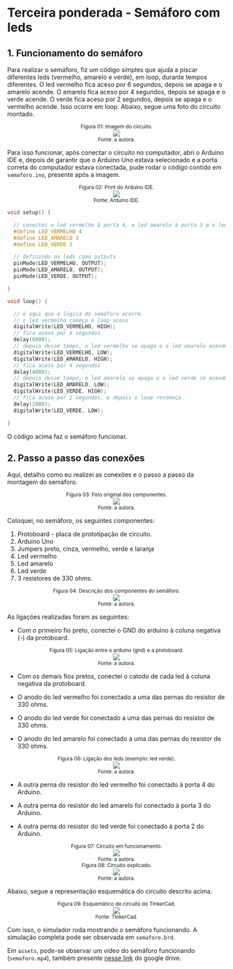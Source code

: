 # Terceira ponderada - Semáforo com leds

## 1. Funcionamento do semáforo

Para realizar o semáforo, fiz um código simples que ajuda a piscar diferentes leds (vermelho, amarelo e verde), em loop, durante tempos diferentes. O led vermelho fica aceso por 6 segundos, depois se apaga e o amarelo acende. O amarelo fica aceso por 4 segundos, depois se apaga e o verde acende. O verde fica aceso por 2 segundos, depois se apaga e o vermelho acende. Isso ocorre em loop. Abaixo, segue uma foto do circuito montado.

<div align="center">
<sub>Figura 01: Imagem do circuito.</sub>
</div>
<div align="center">
<img src="assets/circuito.jpg">
</div>

<div align="center">
<sub>Fonte: a autora.</sub>
</div>

Para isso funcionar, após conectar o circuito no computador, abri o Arduino IDE e, depois de garantir que o Arduino Uno estava selecionado e a porta correta do computador estava conectada, pude rodar o código contido em `semaforo.ino`, presente após a imagem.

<div align="center">
<sub>Figura 02: Print do Arduino IDE.</sub>
</div>
<div align="center">
<img src="assets/arduinoIDE.png">
</div>

<div align="center">
<sub>Fonte: Arduino IDE.</sub>
</div>

```c++
void setup() {

  // conectei o led vermelho à porta 4, o led amarelo à porta 3 e o led verde à porta 2.
  #define LED_VERMELHO 4
  #define LED_AMARELO 3 
  #define LED_VERDE 2

  // definindo os leds como outputs
  pinMode(LED_VERMELHO, OUTPUT);
  pinMode(LED_AMARELO, OUTPUT);
  pinMode(LED_VERDE, OUTPUT);

}

void loop() {

  // é aqui que a lógica do semáforo ocorre.
  // o led vermelho começa o loop aceso
  digitalWrite(LED_VERMELHO, HIGH);
  // fica aceso por 6 segundos
  delay(6000);
  // depois desse tempo, o led vermelho se apaga e o led amarelo acende.
  digitalWrite(LED_VERMELHO, LOW); 
  digitalWrite(LED_AMARELO, HIGH);
  // fica aceso por 4 segundos
  delay(4000);
  // depois desse tempo, o led amarelo se apaga e o led verde se acende.
  digitalWrite(LED_AMARELO, LOW);
  digitalWrite(LED_VERDE, HIGH);
  // fica aceso por 2 segundos, e depois o loop recomeça.
  delay(2000);
  digitalWrite(LED_VERDE, LOW);

}
```

O código acima faz o semáforo funcionar.

## 2. Passo a passo das conexões

Aqui, detalho como eu realizei as conexões e o passo a passo da montagem do semáforo.

<div align="center">
<sub>Figura 03: Foto original dos componentes.</sub>
</div>
<div align="center">
<img src="assets/componentes_2.jpg">
</div>

<div align="center">
<sub>Fonte: a autora.</sub>
</div>

Coloquei, no semáforo, os seguintes componentes:

1. Protoboard - placa de prototipação de circuito.
2. Arduino Uno 
3. Jumpers preto, cinza, vermelho, verde e laranja
4. Led vermelho
5. Led amarelo
6. Led verde
7. 3 resistores de 330 ohms.
  
<div align="center">
<sub>Figura 04: Descrição dos componentes do semáforo.</sub>
</div>
<div align="center">
<img src="assets/componentes.png">
</div>

<div align="center">
<sub>Fonte: a autora.</sub>
</div>

As ligações realizadas foram as seguintes: 

- Com o primeiro fio preto, conectei o GND do arduíno à coluna negativa (-) da protoboard.

<div align="center">
<sub>Figura 05: Ligação entre o arduino (gnd) e a protoboard.</sub>
</div>
<div align="center">
<img src="assets/arduino_gnd.jpg">
</div>

<div align="center">
<sub>Fonte: a autora.</sub>
</div>

- Com os demais fios pretos, conectei o catodo de cada led à coluna negativa da protoboard.

- O anodo do led vermelho foi conectado a uma das pernas do resistor de 330 ohms.

- O anodo do led verde foi conectado a uma das pernas do resistor de 330 ohms.

- O anodo do led amarelo foi conectado a uma das pernas do resistor de 330 ohms.

<div align="center">
<sub>Figura 06: Ligação dos leds (exemplo: led verde).</sub>
</div>
<div align="center">
<img src="assets/ligacao_led.jpg">
</div>

<div align="center">
<sub>Fonte: a autora.</sub>
</div>

- A outra perna do resistor do led vermelho foi conectado à porta 4 do Arduino.

- A outra perna do resistor do led amarelo foi conectado à porta 3 do Arduino.

- A outra perna do resistor do led verde foi conectado à porta 2 do Arduino.

<div align="center">
<sub>Figura 07: Circuito em funcionamento.</sub>
</div>
<div align="center">
<img src="assets/ligacoes.jpg">
</div>

<div align="center">
<sub>Fonte: a autora.</sub>
</div>

<div align="center">
<sub>Figura 08: Circuito explicado.</sub>
</div>
<div align="center">
<img src="assets/conexões.png">
</div>

<div align="center">
<sub>Fonte: a autora.</sub>
</div>

Abaixo, segue a representação esquemática do circuito descrito acima.

<div align="center">
<sub>Figura 09: Esquemático de circuito do TinkerCad.</sub>
</div>
<div align="center">
<img src="assets/semaforo.png">
</div>

<div align="center">
<sub>Fonte: TinkerCad.</sub>
</div>

Com isso, o simulador roda mostrando o semáforo funcionando. A simulação completa pode ser observada em `semaforo.brd`.

Em `assets`, pode-se observar um vídeo do semáforo funcionando (`semaforo.mp4`), também presente [nesse link](https://drive.google.com/drive/folders/1DkYw8YLHpxLM2EqymPbq5dR6SqDOc484?usp=drive_link) do google drive.

